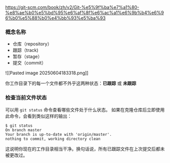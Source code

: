 https://git-scm.com/book/zh/v2/Git-%e5%9f%ba%e7%a1%80-%e8%ae%b0%e5%bd%95%e6%af%8f%e6%ac%a1%e6%9b%b4%e6%96%b0%e5%88%b0%e4%bb%93%e5%ba%93
### 概念名称
- 仓库（repository）
- 跟踪（track)
- 暂存（stage）
- 提交（commit）

![[Pasted image 20250604183318.png]]

你工作目录下的每一个文件都不外乎这两种状态：**已跟踪** 或 **未跟踪**

### 检查当前文件状态

可以用 `git status` 命令查看哪些文件处于什么状态。 如果在克隆仓库后立即使用此命令，会看到类似这样的输出：

```console
$ git status
On branch master
Your branch is up-to-date with 'origin/master'.
nothing to commit, working directory clean
```

这说明你现在的工作目录相当干净。换句话说，所有已跟踪文件在上次提交后都未被更改过。
